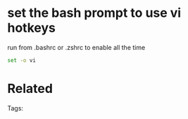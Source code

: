 # set the bash prompt to use vi hotkeys
run from .bashrc or .zshrc to enable all the time
```bash
set -o vi
```

# Related


Tags:

    
